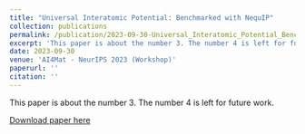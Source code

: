 ```yaml
---
title: "Universal Interatomic Potential: Benchmarked with NequIP"
collection: publications
permalink: /publication/2023-09-30-Universal_Interatomic_Potential_Benchmarked_with_NequIP
excerpt: 'This paper is about the number 3. The number 4 is left for future work.'
date: 2023-09-30
venue: 'AI4Mat - NeurIPS 2023 (Workshop)'
paperurl: ''
citation: ''
---
```

This paper is about the number 3. The number 4 is left for future work.

[Download paper here]()
